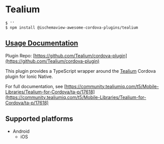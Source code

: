 # Tealium

```text
$ ''
$ npm install @ischemaview-awesome-cordova-plugins/tealium
```

## [Usage Documentation](https://danielsogl.gitbook.io/awesome-cordova-plugins/plugins/tealium/)

Plugin Repo: [https://github.com/Tealium/cordova-plugin](https://github.com/Tealium/cordova-plugin)

This plugin provides a TypeScript wrapper around the [Tealium](https://www.tealium.com) Cordova plugin for Ionic Native.

For full documentation, see [https://community.tealiumiq.com/t5/Mobile-Libraries/Tealium-for-Cordova/ta-p/17618](https://community.tealiumiq.com/t5/Mobile-Libraries/Tealium-for-Cordova/ta-p/17618)

## Supported platforms

* Android
  * iOS

